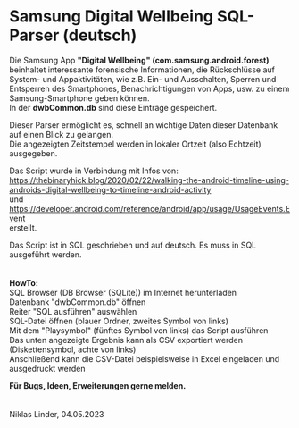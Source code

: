 # Samsung Digital Wellbeing SQL-Parser (deutsch)

Die Samsung App **"Digital Wellbeing" (com.samsung.android.forest)** beinhaltet interessante forensische Informationen, die Rückschlüsse auf System- und Appaktivitäten, wie z.B. Ein- und Ausschalten, Sperren und Entsperren des Smartphones, Benachrichtigungen von Apps, usw. zu einem Samsung-Smartphone geben können.<br />
In der **dwbCommon.db** sind diese Einträge gespeichert.

Dieser Parser ermöglicht es, schnell an wichtige Daten dieser Datenbank auf einen Blick zu gelangen.<br />
Die angezeigten Zeitstempel werden in lokaler Ortzeit (also Echtzeit) ausgegeben.

Das Script wurde in Verbindung mit Infos von:<br />
https://thebinaryhick.blog/2020/02/22/walking-the-android-timeline-using-androids-digital-wellbeing-to-timeline-android-activity <br />
und<br />
https://developer.android.com/reference/android/app/usage/UsageEvents.Event<br />
erstellt.

Das Script ist in SQL geschrieben und auf deutsch. Es muss in SQL ausgeführt werden. <br />
<br />
<br />
**HowTo:**<br />
SQL Browser (DB Browser (SQLite)) im Internet herunterladen<br />
Datenbank "dwbCommon.db" öffnen<br />
Reiter "SQL ausführen" auswählen<br />
SQL-Datei öffnen (blauer Ordner, zweites Symbol von links)<br />
Mit dem "Playsymbol" (fünftes Symbol von links) das Script ausführen<br />
Das unten angezeigte Ergebnis kann als CSV exportiert werden (Diskettensymbol, achte von links)<br />
Anschließend kann die CSV-Datei beispielsweise in Excel eingeladen und ausgedruckt werden<br />

**Für Bugs, Ideen, Erweiterungen gerne melden.**<br />
<br />
<br />
Niklas Linder, 04.05.2023
